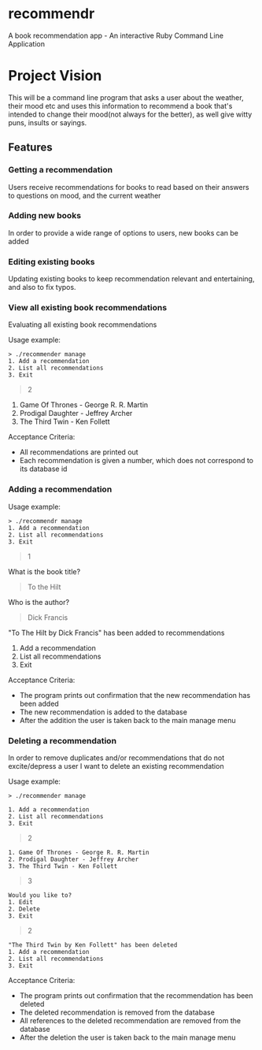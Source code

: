 # recommendr
A book recommendation app - An interactive Ruby Command Line Application

# Project Vision

This will be a command line program that asks a user about the weather, their mood etc and uses this information to recommend a book that's intended to change their mood(not always for the better), as well give witty puns, insults or sayings.

## Features

### Getting a recommendation

Users receive recommendations for books to read based on their answers to questions on mood, and the current weather

### Adding new books

In order to provide a wide range of options to users, new books can be added

### Editing existing books

Updating existing books to keep recommendation relevant and entertaining, and also to fix typos.

### View all existing book recommendations

Evaluating all existing book recommendations

Usage example:
```
> ./recommender manage
1. Add a recommendation
2. List all recommendations
3. Exit
```
> 2

1. Game Of Thrones - George R. R. Martin
2. Prodigal Daughter - Jeffrey Archer
3. The Third Twin - Ken Follett

Acceptance Criteria:

  * All recommendations are printed out
  * Each recommendation is given a number, which does not correspond to its database id


### Adding a recommendation

Usage example:
```
> ./recommendr manage
1. Add a recommendation
2. List all recommendations
3. Exit
```
> 1

What is the book title?

> To the Hilt

Who is the author?

> Dick Francis

"To The Hilt by Dick Francis" has been added to recommendations
1. Add a recommendation
2. List all recommendations
3. Exit

Acceptance Criteria:

* The program prints out confirmation that the new recommendation has been added
* The new recommendation is added to the database
* After the addition the user is taken back to the main manage menu



### Deleting a recommendation

In order to remove duplicates and/or recommendations that do not excite/depress a user
I want to delete an existing recommendation

Usage example:
```
> ./recommender manage

1. Add a recommendation
2. List all recommendations
3. Exit
```
> 2

```
1. Game Of Thrones - George R. R. Martin
2. Prodigal Daughter - Jeffrey Archer
3. The Third Twin - Ken Follett
```
> 3


```
Would you like to?
1. Edit
2. Delete
3. Exit
```
> 2


```
"The Third Twin by Ken Follett" has been deleted
1. Add a recommendation
2. List all recommendations
3. Exit
```


Acceptance Criteria:

* The program prints out confirmation that the recommendation has been deleted
* The deleted recommendation is removed from the database
* All references to the deleted recommendation are removed from the database
* After the deletion the user is taken back to the main manage menu
